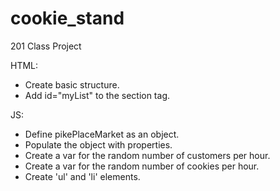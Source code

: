 # cookie_stand
201 Class Project

HTML:

* Create basic structure.
* Add id="myList" to the section tag.

JS:

* Define pikePlaceMarket as an object.
* Populate the object with properties.
* Create a var for the random number of customers per hour.
* Create a var for the random number of cookies per hour.
* Create 'ul' and 'li' elements.
